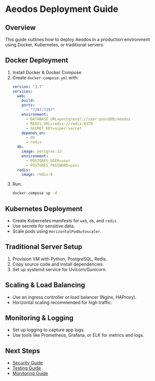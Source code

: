 
# Aeodos Deployment Guide

## Overview
This guide outlines how to deploy Aeodos in a production environment using Docker, Kubernetes, or traditional servers.

## Docker Deployment
1. Install Docker & Docker Compose  
2. Create `docker-compose.yml` with:
   ```yaml
   version: '3.7'
   services:
     web:
       build: .
       ports:
         - "7297:7297"
       environment:
         - DATABASE_URL=postgresql://user:pass@db/aeodos
         - REDIS_URL=redis://redis:6379
         - SECRET_KEY=super-secret
       depends_on:
         - db
         - redis
     db:
       image: postgres:13
       environment:
         - POSTGRES_USER=user
         - POSTGRES_PASSWORD=pass
     redis:
       image: redis:6
   ```
3. Run:  
   ```bash
   docker-compose up -d
   ```

## Kubernetes Deployment
- Create Kubernetes manifests for `web`, `db`, and `redis`.  
- Use secrets for sensitive data.  
- Scale pods using `HorizontalPodAutoscaler`.

## Traditional Server Setup
1. Provision VM with Python, PostgreSQL, Redis.  
2. Copy source code and install dependencies.  
3. Set up systemd service for Uvicorn/Gunicorn.  

## Scaling & Load Balancing
- Use an ingress controller or load balancer (Nginx, HAProxy).  
- Horizontal scaling recommended for high traffic.

## Monitoring & Logging
- Set up logging to capture app logs.  
- Use tools like Prometheus, Grafana, or ELK for metrics and logs.

## Next Steps
- [Security Guide](../security/README.md)
- [Testing Guide](../testing/README.md)
- [Monitoring Guide](../monitoring/README.md)